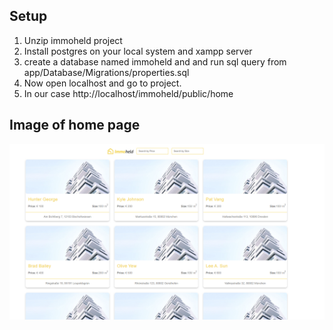 ## Setup

1. Unzip immoheld project 
2. Install postgres on your local system and xampp server
3. create a database named immoheld and and run sql query from app/Database/Migrations/properties.sql
4. Now open localhost and go to project.
5. In our case http://localhost/immoheld/public/home

## Image of home page
![img.png](img.png)


